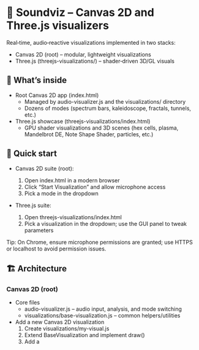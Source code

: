 # 🎵 Soundviz – Canvas 2D and Three.js visualizers

Real‑time, audio‑reactive visualizations implemented in two stacks:
- Canvas 2D (root) – modular, lightweight visualizations
- Three.js (threejs-visualizations/) – shader‑driven 3D/GL visuals

## 🔭 What’s inside

- Root Canvas 2D app (index.html)
  - Managed by audio-visualizer.js and the visualizations/ directory
  - Dozens of modes (spectrum bars, kaleidoscope, fractals, tunnels, etc.)
- Three.js showcase (threejs-visualizations/index.html)
  - GPU shader visualizations and 3D scenes (hex cells, plasma, Mandelbrot DE, Note Shape Shader, particles, etc.)

## 🚀 Quick start

- Canvas 2D suite (root):
  1) Open index.html in a modern browser
  2) Click “Start Visualization” and allow microphone access
  3) Pick a mode in the dropdown

- Three.js suite:
  1) Open threejs-visualizations/index.html
  2) Pick a visualization in the dropdown; use the GUI panel to tweak parameters

Tip: On Chrome, ensure microphone permissions are granted; use HTTPS or localhost to avoid permission issues.

## 🏗️ Architecture

### Canvas 2D (root)
- Core files
  - audio-visualizer.js – audio input, analysis, and mode switching
  - visualizations/base-visualization.js – common helpers/utilities
- Add a new Canvas 2D visualization
  1) Create visualizations/my-visual.js
  2) Extend BaseVisualization and implement draw()
  3) Add a <script> tag in index.html and add a dropdown entry

### Three.js (shader/3D)
- Each visualization is a small JS module creating a Three.js scene with dat.GUI controls
- Notable modes: Hexagon Shader (with active‑cell texturing), Plasma, Mandelbrot DE, Vertex Distortion, Note Shape Shader (multi‑contour spacing modes, thickness, spacing, exponential/sinusoidal/logarithmic distributions, jitter/offset/inside‑outside/brightness)
- Add a new Three.js visualization
  1) Create threejs-visualizations/my-three-viz.js extending the provided base pattern
  2) Include it in threejs-visualizations/index.html
  3) Add to the dropdown and wire up params/uniforms

## 🎮 Audio data contract (Canvas 2D)

The draw(audioData) method receives:

```javascript
{
  frequencyData: Uint8Array,
  timeData: Uint8Array,
  bufferLength: number,
  time: number,
  canvas: { width: number, height: number }
}
```

Helpers in BaseVisualization include color utilities, geometry helpers (polygons/hexagons), gradients, map/constrain, and audio metric calculators (bass/mid/treble/energy).

## 📁 Repository layout

```
soundviz/
├─ index.html                      # Canvas 2D launcher (with mode dropdown)
├─ audio-visualizer.js             # Core Canvas 2D app & audio plumbing
├─ visualizations/                 # Canvas 2D visualization modules
│  ├─ base-visualization.js
│  ├─ frequency-bars.js, waveform.js, circular-spectrum.js, ...
│  ├─ kaleidoscope.js, psychedelic-particles.js
│  ├─ fractal-tree.js, mandelbrot-set.js, julia-set.js, ...
│  └─ tunnel-3d.js, warp-shader.js, etc.
├─ threejs-visualizations/         # Three.js + shaders showcase
│  ├─ index.html                   # Three.js UI & dat.GUI wiring
│  ├─ base-threejs-visualization.js
│  ├─ hexagon-shader-visualization.js, plasma-shader-visualization.js, ...
│  ├─ note-shape-shader-visualization.js (multi‑contour lines)
│  └─ gummo.png (example texture)
├─ d3-visualizations.html          # Standalone D3.js gallery (optional)
├─ D3_README.md                    # Docs for the D3 page
└─ README.md                       # This file
```

## 🔧 Browser requirements
- Web Audio API, getUserMedia
- Canvas 2D for root visualizations
- WebGL for Three.js (with standard extensions)

## 🧩 Adding more visualizations
- Prefer small, focused modules
- Expose parameters via GUI (Canvas: HTML controls; Three.js: dat.GUI)
- Keep brightness balanced; avoid hard additive blending unless clamped

## ✨ Highlights
- Multi‑contour Note Shape Shader (Three.js): adjustable line count, pixel spacing, thickness, spacing modes (linear/exp/sinusoidal/log), side selection (inside/outside/both), softness, brightness, jitter, offset; audio‑reactive swirl and tint
- Hex Cells with texture‑only on active cells, default texture & mix
- Variety of Canvas 2D fractals and patterns

Enjoy exploring both stacks! 🌈🎚️
